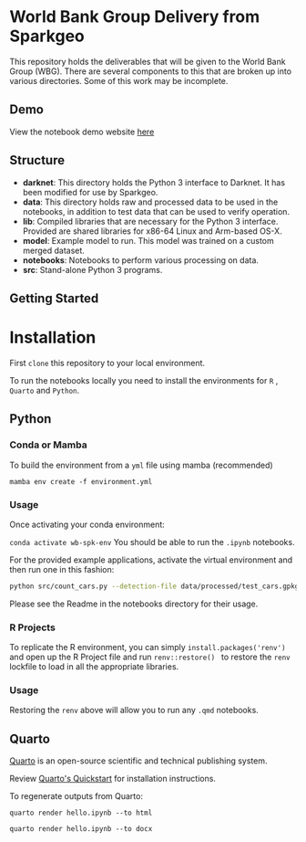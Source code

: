 # World Bank Group Delivery from Sparkgeo

This repository holds the deliverables that will be given to the World Bank Group (WBG). There are several components to this that are broken up into various directories.
Some of this work may be incomplete.
## Demo

View the notebook demo website [here](https://sparkgeo.quarto.pub/sparkgeo---world-bank-demo/)

## Structure

-   **darknet**: This directory holds the Python 3 interface to Darknet. It has been modified for use by Sparkgeo.
-   **data**: This directory holds raw and processed data to be used in the notebooks, in addition to test data that can be used to verify operation.
-   **lib**: Compiled libraries that are necessary for the Python 3 interface. Provided are shared libraries for x86-64 Linux and Arm-based OS-X.
-   **model**: Example model to run. This model was trained on a custom merged dataset.
-   **notebooks**: Notebooks to perform various processing on data.
-   **src**: Stand-alone Python 3 programs.

## Getting Started

# Installation

First `clone` this repository to your local environment.

To run the notebooks locally you need to install the environments for `R` , `Quarto` and `Python`.

## Python

### Conda or Mamba

To build the environment from a `yml` file using mamba (recommended)

`mamba env create -f environment.yml`

### Usage

Once activating your conda environment:

`conda activate wb-spk-env`
You should be able to run the `.ipynb` notebooks.

For the provided example applications, activate the virtual environment and then run one in this fashion:

```sh
python src/count_cars.py --detection-file data/processed/test_cars.gpkg --intersect-file data/processed/beitbridge_road_mask_v2.gpkg --output-json cars.geojson
```

Please see the Readme in the notebooks directory for their usage.

### R Projects

To replicate the R environment, you can simply `install.packages('renv')` and open up the R Project file and run  `renv::restore() ` to restore the  `renv ` lockfile to load in all the appropriate libraries.

### Usage

Restoring the `renv` above will allow you to run any `.qmd` notebooks.

## Quarto

[Quarto](https://quarto.org/) is an open-source scientific and technical publishing system.

Review [Quarto's Quickstart](https://quarto.org/docs/get-started/) for installation instructions.

To regenerate outputs from Quarto:

`quarto render hello.ipynb --to html`

`quarto render hello.ipynb --to docx`
